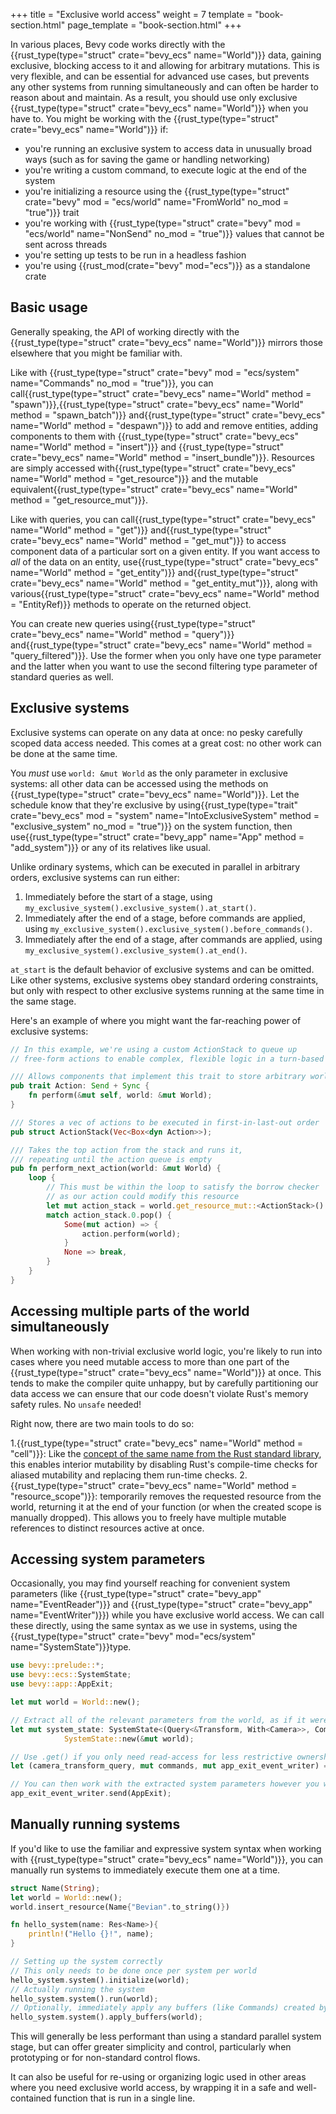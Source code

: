 +++
title = "Exclusive world access"
weight = 7
template = "book-section.html"
page_template = "book-section.html"
+++

In various places, Bevy code works directly with the {{rust_type(type="struct" crate="bevy_ecs" name="World")}} data, gaining exclusive, blocking access to it and allowing for arbitrary mutations.
This is very flexible, and can be essential for advanced use cases, but prevents any other systems from running simultaneously and can often be harder to reason about and maintain.
As a result, you should use only exclusive {{rust_type(type="struct" crate="bevy_ecs" name="World")}} when you have to.
You might be working with the {{rust_type(type="struct" crate="bevy_ecs" name="World")}} if:

- you're running an exclusive system to access data in unusually broad ways (such as for saving the game or handling networking)
- you're writing a custom command, to execute logic at the end of the system
- you're initializing a resource using the {{rust_type(type="struct" crate="bevy" mod = "ecs/world" name="FromWorld" no_mod = "true")}} trait
- you're working with {{rust_type(type="struct" crate="bevy" mod = "ecs/world" name="NonSend" no_mod = "true")}} values that cannot be sent across threads
- you're setting up tests to be run in a headless fashion
- you're using {{rust_mod(crate="bevy" mod="ecs")}} as a standalone crate

## Basic usage

Generally speaking, the API of working directly with the {{rust_type(type="struct" crate="bevy_ecs" name="World")}} mirrors those elsewhere that you might be familiar with.

Like with {{rust_type(type="struct" crate="bevy" mod = "ecs/system" name="Commands" no_mod = "true")}}, you can call{{rust_type(type="struct" crate="bevy_ecs" name="World" method = "spawn")}},{{rust_type(type="struct" crate="bevy_ecs" name="World" method = "spawn_batch")}} and{{rust_type(type="struct" crate="bevy_ecs" name="World" method = "despawn")}} to add and remove entities, adding components to them with {{rust_type(type="struct" crate="bevy_ecs" name="World" method = "insert")}} and {{rust_type(type="struct" crate="bevy_ecs" name="World" method = "insert_bundle")}}.
Resources are simply accessed with{{rust_type(type="struct" crate="bevy_ecs" name="World" method = "get_resource")}} and the mutable equivalent{{rust_type(type="struct" crate="bevy_ecs" name="World" method = "get_resource_mut")}}.

Like with queries, you can call{{rust_type(type="struct" crate="bevy_ecs" name="World" method = "get")}} and{{rust_type(type="struct" crate="bevy_ecs" name="World" method = "get_mut")}} to access component data of a particular sort on a given entity.
If you want access to *all* of the data on an entity, use{{rust_type(type="struct" crate="bevy_ecs" name="World" method = "get_entity")}} and{{rust_type(type="struct" crate="bevy_ecs" name="World" method = "get_entity_mut")}}, along with various{{rust_type(type="struct" crate="bevy_ecs" name="World" method = "EntityRef)}} methods to operate on the returned object.

You can create new queries using{{rust_type(type="struct" crate="bevy_ecs" name="World" method = "query")}} and{{rust_type(type="struct" crate="bevy_ecs" name="World" method = "query_filtered")}}.
Use the former when you only have one type parameter and the latter when you want to use the second filtering type parameter of standard queries as well.

## Exclusive systems

Exclusive systems can operate on any data at once: no pesky carefully scoped data access needed.
This comes at a great cost: no other work can be done at the same time.

You *must* use `world: &mut World` as the only parameter in exclusive systems: all other data can be accessed using the methods on {{rust_type(type="struct" crate="bevy_ecs" name="World")}}.
Let the schedule know that they're exclusive by using{{rust_type(type="trait" crate="bevy_ecs" mod = "system" name="IntoExclusiveSystem" method = "exclusive_system" no_mod = "true")}} on the system function, then use{{rust_type(type="struct" crate="bevy_app" name="App" method = "add_system")}} or any of its relatives like usual.

Unlike ordinary systems, which can be executed in parallel in arbitrary orders, exclusive systems can run either:

1. Immediately before the start of a stage, using `my_exclusive_system().exclusive_system().at_start()`.
2. Immediately after the end of a stage, before commands are applied, using `my_exclusive_system().exclusive_system().before_commands()`.
3. Immediately after the end of a stage, after commands are applied, using `my_exclusive_system().exclusive_system().at_end()`.

`at_start` is the default behavior of exclusive systems and can be omitted.
Like other systems, exclusive systems obey standard ordering constraints, but only with respect to other exclusive systems running at the same time in the same stage.

Here's an example of where you might want the far-reaching power of exclusive systems:

```rust
// In this example, we're using a custom ActionStack to queue up
// free-form actions to enable complex, flexible logic in a turn-based game

/// Allows components that implement this trait to store arbitrary world-altering logic
pub trait Action: Send + Sync {
    fn perform(&mut self, world: &mut World);
}

/// Stores a vec of actions to be executed in first-in-last-out order
pub struct ActionStack(Vec<Box<dyn Action>>);

/// Takes the top action from the stack and runs it,
/// repeating until the action queue is empty
pub fn perform_next_action(world: &mut World) {
    loop {
        // This must be within the loop to satisfy the borrow checker
        // as our action could modify this resource
        let mut action_stack = world.get_resource_mut::<ActionStack>().unwrap();
        match action_stack.0.pop() {
            Some(mut action) => {
                action.perform(world);
            }
            None => break,
        }
    }
}
```

## Accessing multiple parts of the world simultaneously

When working with non-trivial exclusive world logic, you're likely to run into cases where you need mutable access to more than one part of the {{rust_type(type="struct" crate="bevy_ecs" name="World")}} at once.
This tends to make the compiler quite unhappy, but by carefully partitioning our data access we can ensure that our code doesn't violate Rust's memory safety rules.
No `unsafe` needed!

Right now, there are two main tools to do so:

1.{{rust_type(type="struct" crate="bevy_ecs" name="World" method = "cell")}}: Like the [concept of the same name from the Rust standard library](https://doc.rust-lang.org/std/cell/), this enables interior mutability by disabling Rust's compile-time checks for aliased mutability and replacing them run-time checks.
2.{{rust_type(type="struct" crate="bevy_ecs" name="World" method = "resource_scope")}}: temporarily removes the requested resource from the world, returning it at the end of your function (or when the created scope is manually dropped). This allows you to freely have multiple mutable references to distinct resources active at once.

## Accessing system parameters

Occasionally, you may find yourself reaching for convenient system parameters (like {{rust_type(type="struct" crate="bevy_app" name="EventReader")}} and {{rust_type(type="struct" crate="bevy_app" name="EventWriter")}}) while you have exclusive world access.
We can call these directly, using the same syntax as we use in systems, using the {{rust_type(type="struct" crate="bevy" mod="ecs/system" name="SystemState")}}type.

```rust
use bevy::prelude::*;
use bevy::ecs::SystemState;
use bevy::app::AppExit;

let mut world = World::new();

// Extract all of the relevant parameters from the world, as if it were a system
let mut system_state: SystemState<(Query<&Transform, With<Camera>>, Commands, EventWriter<AppExit>>)> =
            SystemState::new(&mut world);

// Use .get() if you only need read-access for less restrictive ownership constraints
let (camera_transform_query, mut commands, mut app_exit_event_writer) = system_state.get_mut(&world);

// You can then work with the extracted system parameters however you wish
app_exit_event_writer.send(AppExit);
```

## Manually running systems

If you'd like to use the familiar and expressive system syntax when working with {{rust_type(type="struct" crate="bevy_ecs" name="World")}}, you can manually run systems to immediately execute them one at a time.

```rust
struct Name(String);
let world = World::new();
world.insert_resource(Name{"Bevian".to_string()})

fn hello_system(name: Res<Name>){
    println!("Hello {}!", name);
}

// Setting up the system correctly
// This only needs to be done once per system per world
hello_system.system().initialize(world);
// Actually running the system
hello_system.system().run(world);
// Optionally, immediately apply any buffers (like Commands) created by the system to the World
hello_system.system().apply_buffers(world);
```

This will generally be less performant than using a standard parallel system stage,
but can offer greater simplicity and control, particularly when prototyping or for non-standard control flows.

It can also be useful for re-using or organizing logic used in other areas where you need exclusive world access, by wrapping it in a safe and well-contained function that is run in a single line.
